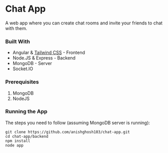 # Chat App

A web app where you can create chat rooms and invite your friends to chat with them.

### Built With
* Angular & [Tailwind CSS](https://tailwindcss.com/) - Frontend
* Node.JS & Express - Backend
* MongoDB - Server
* Socket.IO

### Prerequisites
1. MongoDB
2. NodeJS


### Running the App

The steps you need to follow (assuming MongoDB server is running):

```shell
git clone https://github.com/anishghosh103/chat-app.git
cd chat-app/backend
npm install
node app
```
